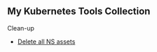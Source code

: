 ## My Kubernetes Tools Collection ##

Clean-up
- [Delete all NS assets](https://gist.github.com/superbrothers/b428cd021e002f355ffd6dd421b75f70)
